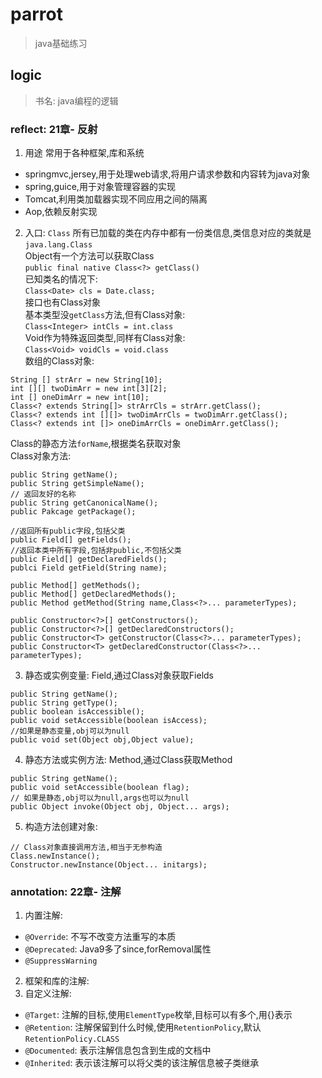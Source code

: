 # parrot 

> java基础练习

## logic
> 书名: java编程的逻辑

### reflect: 21章- 反射

1. 用途
常用于各种框架,库和系统
 - springmvc,jersey,用于处理web请求,将用户请求参数和内容转为java对象
 - spring,guice,用于对象管理容器的实现
 - Tomcat,利用类加载器实现不同应用之间的隔离
 - Aop,依赖反射实现

2. 入口: `Class`
所有已加载的类在内存中都有一份类信息,类信息对应的类就是`java.lang.Class`  
Object有一个方法可以获取Class  
`public final native Class<?> getClass()`  
已知类名的情况下:  
`Class<Date> cls = Date.class;`  
接口也有Class对象   
基本类型没`getClass`方法,但有Class对象:  
`Class<Integer> intCls = int.class`  
Void作为特殊返回类型,同样有Class对象:  
`Class<Void> voidCls = void.class`  
数组的Class对象: 
 
```
String [] strArr = new String[10];
int [][] twoDimArr = new int[3][2];
int [] oneDimArr = new int[10];
Class<? extends String[]> strArrCls = strArr.getClass();
Class<? extends int [][]> twoDimArrCls = twoDimArr.getClass();
Class<? extends int []> oneDimArrCls = oneDimArr.getClass();
```

Class的静态方法`forName`,根据类名获取对象  
Class对象方法:  

```
public String getName();
public String getSimpleName();
// 返回友好的名称
public String getCanonicalName();
public Pakcage getPackage();

//返回所有public字段,包括父类
public Field[] getFields();
//返回本类中所有字段,包括非public,不包括父类
public Field[] getDeclaredFields();
publci Field getField(String name);

public Method[] getMethods();
public Method[] getDeclaredMethods();
public Method getMethod(String name,Class<?>... parameterTypes);

public Constructor<?>[] getConstructors();
public Constructor<?>[] getDeclaredConstructors();
public Constructor<T> getConstructor(Class<?>... parameterTypes);
public Constructor<T> getDeclaredConstructor(Class<?>... parameterTypes);

```

3. 静态或实例变量: Field,通过Class对象获取Fields

```
public String getName();
public String getType();
public boolean isAccessible();
public void setAccessible(boolean isAccess);
//如果是静态变量,obj可以为null
public void set(Object obj,Object value);
```

4. 静态方法或实例方法: Method,通过Class获取Method

```
public String getName();
public void setAccessible(boolean flag);
// 如果是静态,obj可以为null,args也可以为null
public Object invoke(Object obj, Object... args);
```

5. 构造方法创建对象: 

```
// Class对象直接调用方法,相当于无参构造
Class.newInstance();
Constructor.newInstance(Object... initargs);
```

### annotation: 22章- 注解

1. 内置注解:  
 - `@Override`: 不写不改变方法重写的本质
 - `@Deprecated`: Java9多了since,forRemoval属性
 - `@SuppressWarning`

2. 框架和库的注解:  
3. 自定义注解:  
 - `@Target`: 注解的目标,使用`ElementType`枚举,目标可以有多个,用{}表示
 - `@Retention`: 注解保留到什么时候,使用`RetentionPolicy`,默认`RetentionPolicy.CLASS`
 - `@Documented`: 表示注解信息包含到生成的文档中
 - `@Inherited`: 表示该注解可以将父类的该注解信息被子类继承



